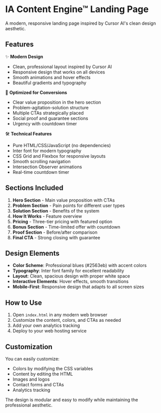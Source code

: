 # IA Content Engine™ Landing Page

A modern, responsive landing page inspired by Cursor AI's clean design aesthetic.

## Features

✨ **Modern Design**
- Clean, professional layout inspired by Cursor AI
- Responsive design that works on all devices
- Smooth animations and hover effects
- Beautiful gradients and typography

🎯 **Optimized for Conversions**
- Clear value proposition in the hero section
- Problem-agitation-solution structure
- Multiple CTAs strategically placed
- Social proof and guarantee sections
- Urgency with countdown timer

🛠 **Technical Features**
- Pure HTML/CSS/JavaScript (no dependencies)
- Inter font for modern typography
- CSS Grid and Flexbox for responsive layouts
- Smooth scrolling navigation
- Intersection Observer animations
- Real-time countdown timer

## Sections Included

1. **Hero Section** - Main value proposition with CTAs
2. **Problem Section** - Pain points for different user types
3. **Solution Section** - Benefits of the system
4. **How It Works** - Feature overview
5. **Pricing** - Three-tier pricing with featured option
6. **Bonus Section** - Time-limited offer with countdown
7. **Proof Section** - Before/after comparison
8. **Final CTA** - Strong closing with guarantee

## Design Elements

- **Color Scheme**: Professional blues (#2563eb) with accent colors
- **Typography**: Inter font family for excellent readability
- **Layout**: Clean, spacious design with proper white space
- **Interactive Elements**: Hover effects, smooth transitions
- **Mobile-First**: Responsive design that adapts to all screen sizes

## How to Use

1. Open `index.html` in any modern web browser
2. Customize the content, colors, and CTAs as needed
3. Add your own analytics tracking
4. Deploy to your web hosting service

## Customization

You can easily customize:
- Colors by modifying the CSS variables
- Content by editing the HTML
- Images and logos
- Contact forms and CTAs
- Analytics tracking

The design is modular and easy to modify while maintaining the professional aesthetic. 